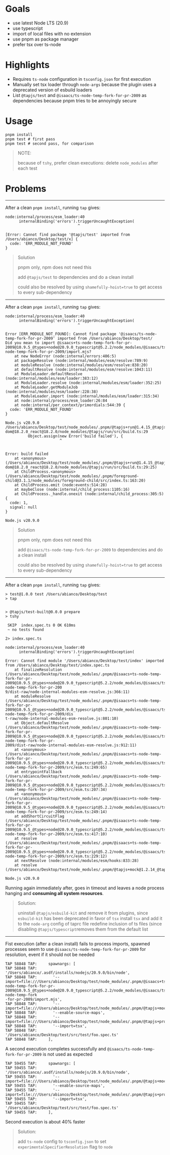 
# Goals

- use latest Node LTS (20.9)
- use typescript
- import of local files with no extension
- use pnpm as package manager
- prefer tsx over ts-node

# Highlights

- Requires `ts-node` configuration in `tsconfig.json` for first execution
- Manually set tsx loader through `node-args` because the plugin uses a deprecated version of esbuild loaders
- List `@tapjs/test` and `@isaacs/ts-node-temp-fork-for-pr-2009` as dependencies because pnpm tries to be annoyingly secure

# Usage

```
pnpm install
pnpm test # first pass
pnpm test # second pass, for comparison
```

> NOTE:
> 
> because of `tshy`, prefer clean executions: delete `node_modules` after each test

# Problems

---

After a clean `pnpm install`, running `tap` gives:

```
node:internal/process/esm_loader:40
      internalBinding('errors').triggerUncaughtException(
                                ^

[Error: Cannot find package '@tapjs/test' imported from /Users/abianco/Desktop/test/x] {
  code: 'ERR_MODULE_NOT_FOUND'
}
```

> Solution
> 
> pnpm only, npm does not need this
> 
> add `@tapjs/test` to dependencies and do a clean install
> 
> could also be resolved by using `shamefully-hoist=true` to get access to every sub-dependency

---

After a clean `pnpm install`, running `tap` gives:


```
node:internal/process/esm_loader:40
      internalBinding('errors').triggerUncaughtException(
                                ^

Error [ERR_MODULE_NOT_FOUND]: Cannot find package '@isaacs/ts-node-temp-fork-for-pr-2009' imported from /Users/abianco/Desktop/test/
Did you mean to import @isaacs+ts-node-temp-fork-for-pr-2009@10.9.5_@types+node@20.9.0_typescript@5.2.2/node_modules/@isaacs/ts-node-temp-fork-for-pr-2009/import.mjs?
    at new NodeError (node:internal/errors:406:5)
    at packageResolve (node:internal/modules/esm/resolve:789:9)
    at moduleResolve (node:internal/modules/esm/resolve:838:20)
    at defaultResolve (node:internal/modules/esm/resolve:1043:11)
    at ModuleLoader.defaultResolve (node:internal/modules/esm/loader:383:12)
    at ModuleLoader.resolve (node:internal/modules/esm/loader:352:25)
    at ModuleLoader.getModuleJob (node:internal/modules/esm/loader:228:38)
    at ModuleLoader.import (node:internal/modules/esm/loader:315:34)
    at node:internal/process/esm_loader:26:84
    at node:internal/per_context/primordials:544:39 {
  code: 'ERR_MODULE_NOT_FOUND'
}

Node.js v20.9.0
/Users/abianco/Desktop/test/node_modules/.pnpm/@tapjs+run@1.4.15_@tapjs+core@1.4.5_@types+node@20.9.0_react-dom@18.2.0_react@18.2.0/node_modules/@tapjs/run/src/build.ts:29
          Object.assign(new Error('build failed'), {
                        ^


Error: build failed
    at <anonymous> (/Users/abianco/Desktop/test/node_modules/.pnpm/@tapjs+run@1.4.15_@tapjs+core@1.4.5_@types+node@20.9.0_react-dom@18.2.0_react@18.2.0/node_modules/@tapjs/run/src/build.ts:29:25)
    at ChildProcess.<anonymous> (/Users/abianco/Desktop/test/node_modules/.pnpm/foreground-child@3.1.1/node_modules/foreground-child/src/index.ts:163:20)
    at ChildProcess.emit (node:events:514:28)
    at maybeClose (node:internal/child_process:1105:16)
    at ChildProcess._handle.onexit (node:internal/child_process:305:5) {
  code: 1,
  signal: null
}

Node.js v20.9.0
```

> Solution
> 
> pnpm only, npm does not need this
> 
> add `@isaacs/ts-node-temp-fork-for-pr-2009` to dependencies and do a clean install
> 
> could also be resolved by using `shamefully-hoist=true` to get access to every sub-dependency

---

After a clean `pnpm install`, running `tap` gives:

```
> test@1.0.0 test /Users/abianco/Desktop/test
> tap


> @tapjs/test-built@0.0.0 prepare
> tshy

 SKIP  index.spec.ts 0 OK 610ms
 ~ no tests found

2> index.spec.ts

node:internal/process/esm_loader:40
      internalBinding('errors').triggerUncaughtException(
                                ^
Error: Cannot find module '/Users/abianco/Desktop/test/index' imported from /Users/abianco/Desktop/test/index.spec.ts
    at finalizeResolution (/Users/abianco/Desktop/test/node_modules/.pnpm/@isaacs+ts-node-temp-fork-for-pr-2009@10.9.5_@types+node@20.9.0_typescript@5.2.2/node_modules/@isaacs/ts-node-temp-fork-for-pr-200
9/dist-raw/node-internal-modules-esm-resolve.js:366:11)
    at moduleResolve (/Users/abianco/Desktop/test/node_modules/.pnpm/@isaacs+ts-node-temp-fork-for-pr-2009@10.9.5_@types+node@20.9.0_typescript@5.2.2/node_modules/@isaacs/ts-node-temp-fork-for-pr-2009/dis
t-raw/node-internal-modules-esm-resolve.js:801:10)
    at Object.defaultResolve (/Users/abianco/Desktop/test/node_modules/.pnpm/@isaacs+ts-node-temp-fork-for-pr-2009@10.9.5_@types+node@20.9.0_typescript@5.2.2/node_modules/@isaacs/ts-node-temp-fork-for-pr-
2009/dist-raw/node-internal-modules-esm-resolve.js:912:11)
    at <anonymous>
(/Users/abianco/Desktop/test/node_modules/.pnpm/@isaacs+ts-node-temp-fork-for-pr-2009@10.9.5_@types+node@20.9.0_typescript@5.2.2/node_modules/@isaacs/ts-node-temp-fork-for-pr-2009/src/esm.ts:249:65)
    at entrypointFallback
(/Users/abianco/Desktop/test/node_modules/.pnpm/@isaacs+ts-node-temp-fork-for-pr-2009@10.9.5_@types+node@20.9.0_typescript@5.2.2/node_modules/@isaacs/ts-node-temp-fork-for-pr-2009/src/esm.ts:207:34)
    at <anonymous>
(/Users/abianco/Desktop/test/node_modules/.pnpm/@isaacs+ts-node-temp-fork-for-pr-2009@10.9.5_@types+node@20.9.0_typescript@5.2.2/node_modules/@isaacs/ts-node-temp-fork-for-pr-2009/src/esm.ts:249:14)
    at addShortCircuitFlag
(/Users/abianco/Desktop/test/node_modules/.pnpm/@isaacs+ts-node-temp-fork-for-pr-2009@10.9.5_@types+node@20.9.0_typescript@5.2.2/node_modules/@isaacs/ts-node-temp-fork-for-pr-2009/src/esm.ts:417:10)
    at resolve
(/Users/abianco/Desktop/test/node_modules/.pnpm/@isaacs+ts-node-temp-fork-for-pr-2009@10.9.5_@types+node@20.9.0_typescript@5.2.2/node_modules/@isaacs/ts-node-temp-fork-for-pr-2009/src/esm.ts:229:12)
    at nextResolve (node:internal/modules/esm/hooks:833:28)
    at resolve (/Users/abianco/Desktop/test/node_modules/.pnpm/@tapjs+mock@1.2.14_@tapjs+core@1.4.5/node_modules/@tapjs/mock/src/hooks.mts:71:7)

Node.js v20.9.0
```

Running again immediately after, goes in timeout and leaves a node process hanging and **consuming all system resources**.

> 
> Solution:
> 
> uninstall `@tapjs/esbuild-kit` and remove it from plugins, since `esbuild-kit` has been deprecated in favor of `tsx`
> install `tsx` and add it to the `node-arg` config of taprc file
> redefine inclusion of ts files (since disabling `@tapjs/typescript`removes them from the default list

---

Fist execution (after a clean install) fails to process imports, spawned processes seem to use `@isaacs/ts-node-temp-fork-for-pr-2009` for resolution, event if it should not be needed

```
TAP 58848 TAP:     spawnargs: [
TAP 58848 TAP:       '/Users/abianco/.asdf/installs/nodejs/20.9.0/bin/node',
TAP 58848 TAP:       '--import=file:///Users/abianco/Desktop/test/node_modules/.pnpm/@isaacs+ts-node-temp-fork-for-pr-2009@10.9.5_@types+node@20.9.0_typescript@5.2.2/node_modules/@isaacs/ts-node-temp-fork
-for-pr-2009/import.mjs',
TAP 58848 TAP:       '--import=file:///Users/abianco/Desktop/test/node_modules/.pnpm/@tapjs+mock@1.2.14_@tapjs+core@1.4.5/node_modules/@tapjs/mock/dist/esm/import.mjs',
TAP 58848 TAP:       '--enable-source-maps',
TAP 58848 TAP:       '--import=file:///Users/abianco/Desktop/test/node_modules/.pnpm/@tapjs+processinfo@3.1.6/node_modules/@tapjs/processinfo/dist/esm/import.mjs',
TAP 58848 TAP:       '--import=tsx',
TAP 58848 TAP:       '/Users/abianco/Desktop/test/src/test/foo.spec.ts'
TAP 58848 TAP:     ],
```

A second execution completes successfully and `@isaacs/ts-node-temp-fork-for-pr-2009` is not used as expected

```
TAP 59455 TAP:     spawnargs: [
TAP 59455 TAP:       '/Users/abianco/.asdf/installs/nodejs/20.9.0/bin/node',
TAP 59455 TAP:       '--import=file:///Users/abianco/Desktop/test/node_modules/.pnpm/@tapjs+mock@1.2.14_@tapjs+core@1.4.5/node_modules/@tapjs/mock/dist/esm/import.mjs',
TAP 59455 TAP:       '--enable-source-maps',
TAP 59455 TAP:       '--import=file:///Users/abianco/Desktop/test/node_modules/.pnpm/@tapjs+processinfo@3.1.6/node_modules/@tapjs/processinfo/dist/esm/import.mjs',
TAP 59455 TAP:       '--import=tsx',
TAP 59455 TAP:       '/Users/abianco/Desktop/test/src/test/foo.spec.ts'
TAP 59455 TAP:     ],
```

Second execution is about 40% faster

> Solution:
> 
> add `ts-node` config to `tsconfig.json` to set `experimentalSpecifierResolution` flag to `node`
